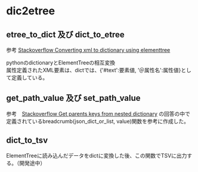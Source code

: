 # dic2etree

## etree_to_dict 及び dict_to_etree

参考 [Stackoverflow Converting xml to dictionary using elementtree](https://stackoverflow.com/questions/7684333/converting-xml-to-dictionary-using-elementtree)

pythonのdictionaryとElementTreeの相互変換  
属性定義されたXML要素は、dictでは、{'#text':要素値, ’＠属性名':属性値}として定義している。  

## get_path_value 及び set_path_value

参考　[Stackoverflow Get parents keys from nested dictionary](https://stackoverflow.com/questions/15210148/get-parents-keys-from-nested-dictionary) の回答の中で定義されているbreadcrumb(json_dict_or_list, value)関数を参考に作成した。

## dict_to_tsv

ElementTreeに読み込んだデータをdictに変換した後、この関数でTSVに出力する。（開発途中）